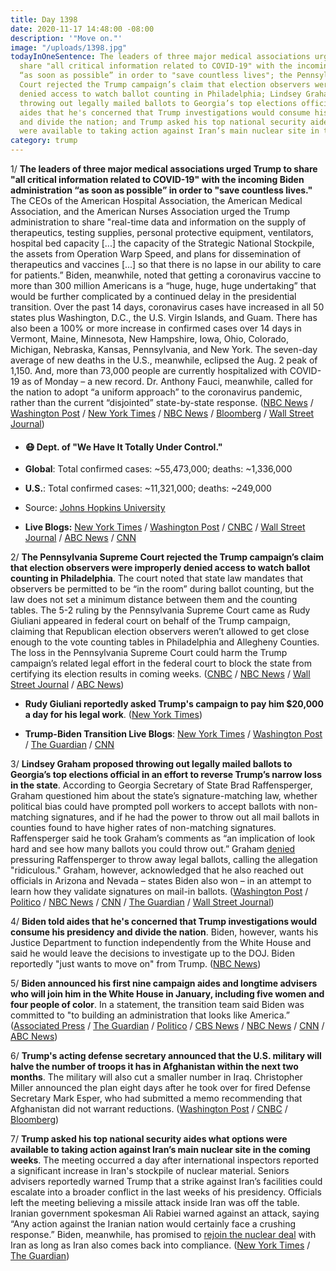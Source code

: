 ```yaml
---
title: Day 1398
date: 2020-11-17 14:48:00 -08:00
description: '"Move on."'
image: "/uploads/1398.jpg"
todayInOneSentence: The leaders of three major medical associations urged Trump to
  share "all critical information related to COVID-19" with the incoming Biden administration
  “as soon as possible” in order to "save countless lives"; the Pennsylvania Supreme
  Court rejected the Trump campaign’s claim that election observers were improperly
  denied access to watch ballot counting in Philadelphia; Lindsey Graham proposed
  throwing out legally mailed ballots to Georgia’s top elections official; Biden told
  aides that he's concerned that Trump investigations would consume his presidency
  and divide the nation; and Trump asked his top national security aides what options
  were available to taking action against Iran’s main nuclear site in the coming weeks.
category: trump
---
```


1/ **The leaders of three major medical associations urged Trump to share "all critical information related to COVID-19" with the incoming Biden administration “as soon as possible” in order to "save countless lives."** The CEOs of the American Hospital Association, the American Medical Association, and the American Nurses Association urged the Trump administration to share "real-time data and information on the supply of therapeutics, testing supplies, personal protective equipment, ventilators, hospital bed capacity \[...\] the capacity of the Strategic National Stockpile, the assets from Operation Warp Speed, and plans for dissemination of therapeutics and vaccines \[...\] so that there is no lapse in our ability to care for patients.” Biden, meanwhile, noted that getting a coronavirus vaccine to more than 300 million Americans is a “huge, huge, huge undertaking” that would be further complicated by a continued delay in the presidential transition. Over the past 14 days, coronavirus cases have increased in all 50 states plus Washington, D.C., the U.S. Virgin Islands, and Guam. There has also been a 100% or more increase in confirmed cases over 14 days in Vermont, Maine, Minnesota, New Hampshire, Iowa, Ohio, Colorado, Michigan, Nebraska, Kansas, Pennsylvania, and New York. The seven-day average of new deaths in the U.S., meanwhile, eclipsed the Aug. 2 peak of 1,150. And, more than 73,000 people are currently hospitalized with COVID-19 as of Monday – a new record. Dr. Anthony Fauci, meanwhile, called for the nation to adopt “a uniform approach” to the coronavirus pandemic, rather than the current “disjointed” state-by-state response. ([NBC News](https://www.nbcnews.com/politics/politics-news/biden-harris-receive-national-security-briefing-not-gov-t-officials-n1247970) / [Washington Post](https://www.washingtonpost.com/nation/2020/11/17/coronavirus-covid-live-updates-us/#link-VZ7V6QCDG5BWHPAYZPPUWPTNVI) / [New York Times](https://www.nytimes.com/live/2020/11/17/world/covid-19-coronavirus/fauci-calls-for-a-uniform-approach-rather-than-a-disjointed-state-by-state-pandemic-response) / [NBC News](https://www.nbcnews.com/news/us-news/covid-19-cases-are-rise-all-50-states-nbc-news-n1248006) / [Bloomberg](https://www.bloomberg.com/news/articles/2020-11-17/biden-virus-advisers-say-they-need-to-work-with-trump-agencies?srnd=premium&sref=MIBMEEoj) / [Wall Street Journal](https://www.wsj.com/livecoverage/covid-2020-11-17))

* #### 😷 Dept. of "We Have It Totally Under Control."

* **Global**: Total confirmed cases: \~55,473,000; deaths: \~1,336,000

* **U.S.**: Total confirmed cases: \~11,321,000; deaths: \~249,000

* Source: [Johns Hopkins University](https://coronavirus.jhu.edu/map.html)

* **Live Blogs:** [New York Times](https://www.nytimes.com/live/2020/11/17/world/covid-19-coronavirus) / [Washington Post](https://www.washingtonpost.com/nation/2020/11/17/coronavirus-covid-live-updates-us/) / [CNBC](https://www.cnbc.com/2020/11/17/coronavirus-live-updates.html) / [Wall Street Journal](https://www.wsj.com/livecoverage/covid-2020-11-17) / [ABC News](https://abcnews.go.com/US/live-updates/coronavirus/?id=74229011) / [CNN](https://www.cnn.com/world/live-news/coronavirus-pandemic-11-17-20-intl/index.html)

2/ **The Pennsylvania Supreme Court rejected the Trump campaign’s claim that election observers were improperly denied access to watch ballot counting in Philadelphia**. The court noted that state law mandates that observers be permitted to be “in the room” during ballot counting, but the law does not set a minimum distance between them and the counting tables. The 5-2 ruling by the Pennsylvania Supreme Court came as Rudy Giuliani appeared in federal court on behalf of the Trump campaign, claiming that Republican election observers weren’t allowed to get close enough to the vote counting tables in Philadelphia and Allegheny Counties. The loss in the Pennsylvania Supreme Court could harm the Trump campaign’s related legal effort in the federal court to block the state from certifying its election results in coming weeks. ([CNBC](https://www.cnbc.com/2020/11/17/trump-campaign-loses-case-on-philadelphia-vote-count-observers.html) / [NBC News](https://www.nbcnews.com/politics/2020-election/pennsylvania-supreme-court-rejects-trump-campaign-claim-problems-ballot-observers-n1248046) / [Wall Street Journal](https://www.wsj.com/articles/giuliani-joins-election-case-seeking-to-delay-pennsylvania-results-11605628941?mod=politics_lead_pos2) / [ABC News](https://abcnews.go.com/Politics/infighting-attempted-coup-trump-team-erupts-chaos-giuliani/story?id=74257079))

* **Rudy Giuliani reportedly asked Trump's campaign to pay him $20,000 a day for his legal work**. ([New York Times](https://www.nytimes.com/2020/11/17/us/politics/giuliani-trump-election-pay.html))

* **Trump-Biden Transition Live Blogs**: [New York Times](https://www.nytimes.com/live/2020/11/17/us/joe-biden-trump) / [Washington Post](https://www.washingtonpost.com/elections/2020/11/17/joe-biden-trump-transition-live-updates/) / [The Guardian](https://www.theguardian.com/us-news/live/2020/nov/17/us-election-joe-biden-donald-trump-coronavirus-covid-19-live-updates) / [CNN](https://www.cnn.com/politics/live-news/biden-trump-us-election-news-11-17-20/index.html)

3/ **Lindsey Graham proposed throwing out legally mailed ballots to Georgia’s top elections official in an effort to reverse Trump’s narrow loss in the state**. According to Georgia Secretary of State Brad Raffensperger, Graham questioned him about the state’s signature-matching law, whether political bias could have prompted poll workers to accept ballots with non-matching signatures, and if he had the power to throw out all mail ballots in counties found to have higher rates of non-matching signatures. Raffensperger said he took Graham’s comments as “an implication of look hard and see how many ballots you could throw out.” Graham [denied](https://www.politico.com/news/2020/11/16/republicans-transition-concede-436915) pressuring Raffensperger to throw away legal ballots, calling the allegation "ridiculous." Graham, however, acknowledged that he also reached out  officials in Arizona and Nevada – states Biden also won – in an attempt to learn how they validate signatures on mail-in ballots. ([Washington Post](https://www.washingtonpost.com/politics/brad-raffensperger-georgia-vote/2020/11/16/6b6cb2f4-283e-11eb-8fa2-06e7cbb145c0_story.html) / [Politico](https://www.politico.com/news/2020/11/16/lindsey-graham-georgia-2020-election-436910) / [NBC News](https://www.nbcnews.com/politics/meet-the-press/blog/meet-press-blog-latest-news-analysis-data-driving-political-discussion-n988541/ncrd1248000#blogHeader) / [CNN](https://www.cnn.com/2020/11/17/politics/graham-nevada-arizona-elections/index.html) / [The Guardian](https://www.theguardian.com/us-news/2020/nov/16/georgia-brad-raffensperger-lindsey-graham-elections-ballots) / [Wall Street Journal](https://www.wsj.com/livecoverage/latest-updates-biden-trump-election-2020/card/w1UKQ1j1coZcJflTu6kf))

4/ **Biden told aides that he's concerned that Trump investigations would consume his presidency and divide the nation**. Biden, however, wants his Justice Department to function independently from the White House and said he would leave the decisions to investigate up to the DOJ. Biden reportedly "just wants to move on" from Trump. ([NBC News](https://www.nbcnews.com/politics/justice-department/president-elect-biden-wary-trump-focused-investigations-sources-say-n1247959))

5/ **Biden announced his first nine campaign aides and longtime advisers who will join him in the White House in January, including five women and four people of color**.
In a statement, the transition team said Biden was committed to "to building an administration that looks like America.” ([Associated Press](https://apnews.com/article/biden-white-house-team-campaign-vets-8bfb129811d0c88b70bd2c128de9e3e4) / [The Guardian](https://www.theguardian.com/us-news/2020/nov/17/joe-biden-appointments-jen-o-malley-dillon) / [Politico](https://www.politico.com/newsletters/the-long-game/2020/11/17/biden-harris-promise-team-looks-like-america-490913) / [CBS News](https://www.cbsnews.com/news/biden-makes-key-white-house-appointments/) / [NBC News](https://www.nbcnews.com/politics/2020-election/biden-announces-new-white-house-staff-picks-n1247998) / [CNN](https://www.cnn.com/2020/11/17/politics/biden-white-house-senior-staff/index.html) / [ABC News](https://abcnews.go.com/Politics/biden-announces-slate-white-house-senior-staffers/story?id=74252558))

6/ **Trump's acting defense secretary announced that the U.S. military will halve the number of troops it has in Afghanistan within the next two months**. The military will also cut a smaller number in Iraq. Christopher Miller announced the plan  eight days after he took over for fired Defense Secretary Mark Esper, who had submitted a memo recommending that Afghanistan did not warrant reductions. ([Washington Post](https://www.washingtonpost.com/national-security/trump-troop-cut-afghanistan-iraq/2020/11/17/ed6f3f80-28fa-11eb-b847-66c66ace1afb_story.html) / [CNBC](https://www.cnbc.com/2020/11/17/pentagon-announces-us-military-reduction-in-iraq-and-afghanistan.html) / [Bloomberg](https://www.bloomberg.com/news/articles/2020-11-17/trump-administration-orders-troop-drawdown-in-iraq-afghanistan?srnd=premium))

7/ **Trump asked his top national security aides what options were available to taking action against Iran’s main nuclear site in the coming weeks**. The meeting occurred a day after international inspectors reported a significant increase in Iran's stockpile of nuclear material. Seniors advisers reportedly warned Trump that a strike against Iran’s facilities could escalate into a broader conflict in the last weeks of his presidency. Officials left the meeting believing a missile attack inside Iran was off the table. Iranian government spokesman Ali Rabiei warned against an attack, saying “Any action against the Iranian nation would certainly face a crushing response.” Biden, meanwhile, has promised to [rejoin the nuclear deal](https://www.nytimes.com/2020/11/17/world/middleeast/iran-biden-trump-nuclear-sanctions.html?action=click&module=Top%20Stories&pgtype=Homepage) with Iran as long as Iran also comes back into compliance. ([New York Times](https://www.nytimes.com/2020/11/16/us/politics/trump-iran-nuclear.html) / [The Guardian](https://www.theguardian.com/us-news/2020/nov/17/trump-considered-striking-iran-nuclear-sites-after-election-loss))